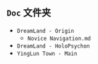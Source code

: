 ## `Doc` 文件夹
- `DreamLand - Origin`
   - `Novice Navigation.md`
- `DreamLand - HoloPsychon`
- `YingLun Town - Main`